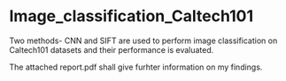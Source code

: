 # Image_classification_Caltech101

Two methods- CNN and SIFT are used to perform image classification on Caltech101 datasets and their performance is evaluated.

The attached report.pdf shall give furhter information on my findings.


